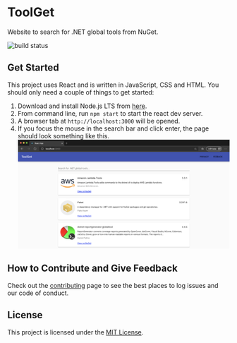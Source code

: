 # ToolGet

 Website to search for .NET global tools from NuGet.

![build status](https://github.com/marcusturewicz/dotnet-tools/workflows/CI/badge.svg)

## Get Started

This project uses React and is written in JavaScript, CSS and HTML. You should only need a couple of things to get started:
1. Download and install Node.js LTS from [here](https://nodejs.org/en/download).
2. From command line, run `npm start` to start the react dev server.
3. A browser tab at `http://localhost:3000` will be opened.
4. If you focus the mouse in the search bar and click enter, the page should look something like this.
![](img/get-started.png)

## How to Contribute and Give Feedback

Check out the [contributing](CONTRIBUTING.md) page to see the best places to log issues and our code of conduct.

## License

This project is licensed under the [MIT License](LICENSE).
